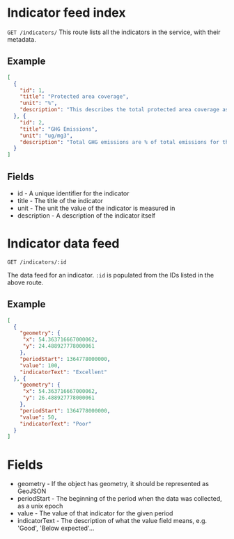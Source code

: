 # Indicator feed index
`GET /indicators/`
This route lists all the indicators in the service, with their metadata.

## Example
```json
[
  {
    "id": 1,
    "title": "Protected area coverage",
    "unit": "%",
    "description": "This describes the total protected area coverage as a percentage of the total area of the region"
  }, {
    "id": 2,
    "title": "GHG Emissions",
    "unit": "ug/mg3",
    "description": "Total GHG emissions are % of total emissions for that year"
  }
]
```

## Fields
* id - A unique identifier for the indicator
* title - The title of the indicator
* unit - The unit the value of the indicator is measured in
* description - A description of the indicator itself

# Indicator data feed
`GET /indicators/:id`

The data feed for an indicator. `:id` is populated from the IDs listed in the above route.

## Example
``` json
[ 
  {
    "geometry": {
     "x": 54.363716667000062,
     "y": 24.488927778000061
    },
    "periodStart": 1364778000000,
    "value": 100,
    "indicatorText": "Excellent"
  }, {
    "geometry": {
     "x": 54.363716667000062,
     "y": 26.488927778000061
    },
    "periodStart": 1364778000000,
    "value": 50,
    "indicatorText": "Poor"
  }
]
```

# Fields
* geometry - If the object has geometry, it should be represented as GeoJSON
* periodStart - The beginning of the period when the data was collected, as a unix epoch 
* value - The value of that indicator for the given period
* indicatorText - The description of what the value field means, e.g. 'Good', 'Below expected'...

